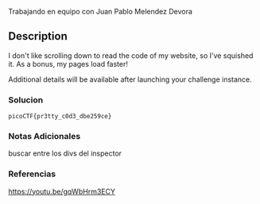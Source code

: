 Trabajando en equipo con Juan Pablo Melendez Devora
## Description

I don't like scrolling down to read the code of my website, so I've squished it. As a bonus, my pages load faster!

Additional details will be available after launching your challenge instance.
### Solucion

```
picoCTF{pr3tty_c0d3_dbe259ce}
```
### Notas Adicionales
buscar entre los divs del inspector
### Referencias
https://youtu.be/gqWbHrm3ECY